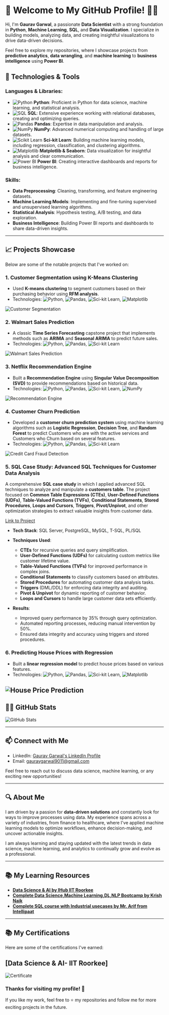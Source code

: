# 🚀 Welcome to My GitHub Profile! 👨‍💻

Hi, I'm **Gaurav Garwal**, a passionate **Data Scientist** with a strong foundation in **Python**, **Machine Learning**, **SQL**, and **Data Visualization**. I specialize in building models, analyzing data, and creating insightful visualizations to drive data-driven decisions.

Feel free to explore my repositories, where I showcase projects from **predictive analytics**, **data wrangling**, and **machine learning** to **business intelligence** using **Power BI**.

## 🔧 Technologies & Tools

### Languages & Libraries:
- ![Python](https://img.shields.io/badge/Python-3776AB?style=flat&logo=python&logoColor=white) **Python**: Proficient in Python for data science, machine learning, and statistical analysis.
- ![SQL](https://img.shields.io/badge/SQL-4479A1?style=flat&logo=sql&logoColor=white) **SQL**: Extensive experience working with relational databases, creating and optimizing queries.
- ![Pandas](https://img.shields.io/badge/Pandas-150458?style=flat&logo=pandas&logoColor=white) **Pandas**: Expertise in data manipulation and analysis.
- ![NumPy](https://img.shields.io/badge/NumPy-013243?style=flat&logo=numpy&logoColor=white) **NumPy**: Advanced numerical computing and handling of large datasets.
- ![Scikit Learn](https://img.shields.io/badge/Sci--kit%20Learn-F7931E?style=flat&logo=scikit-learn&logoColor=white) **Sci-kit Learn**: Building machine learning models, including regression, classification, and clustering algorithms.
- ![Matplotlib](https://img.shields.io/badge/Matplotlib-11557C?style=flat&logo=matplotlib&logoColor=white) **Matplotlib & Seaborn**: Data visualization for insightful analysis and clear communication.
- ![Power BI](https://img.shields.io/badge/Power%20BI-F2C811?style=flat&logo=power-bi&logoColor=black) **Power BI**: Creating interactive dashboards and reports for business intelligence.

### Skills:
- **Data Preprocessing**: Cleaning, transforming, and feature engineering datasets.
- **Machine Learning Models**: Implementing and fine-tuning supervised and unsupervised learning algorithms.
- **Statistical Analysis**: Hypothesis testing, A/B testing, and data exploration.
- **Business Intelligence**: Building Power BI reports and dashboards to share data-driven insights.

---

## 📈 Projects Showcase

Below are some of the notable projects that I've worked on:

### 1. **Customer Segmentation using K-Means Clustering**
- Used **K-means clustering** to segment customers based on their purchasing behavior using **RFM analysis**.
- Technologies: ![Python](https://img.shields.io/badge/Python-3776AB?style=flat&logo=python&logoColor=white), ![Pandas](https://img.shields.io/badge/Pandas-150458?style=flat&logo=pandas&logoColor=white), ![Sci-kit Learn](https://img.shields.io/badge/Sci--kit%20Learn-F7931E?style=flat&logo=scikit-learn&logoColor=white), ![Matplotlib](https://img.shields.io/badge/Matplotlib-11557C?style=flat&logo=matplotlib&logoColor=white)

![Customer Segmentation](https://github.com/gauravgarwal9011/k-means-clustering-customer-segmentation)

### 2. **Walmart Sales Prediction**
- A classic **Time Series Forecasting** capstone project that implements methods such as **ARIMA** and **Seasonal ARIMA** to predict future sales.
- Technologies: ![Python](https://img.shields.io/badge/Python-3776AB?style=flat&logo=python&logoColor=white), ![Pandas](https://img.shields.io/badge/Pandas-150458?style=flat&logo=pandas&logoColor=white), ![Sci-kit Learn](https://img.shields.io/badge/Sci--kit%20Learn-F7931E?style=flat&logo=scikit-learn&logoColor=white)

![Walmart Sales Prediction](https://github.com/gauravgarwal9011/Walmart-sales-time-series)

### 3. **Netflix Recommendation Engine**
- Built a **Recommendation Engine** using **Singular Value Decomposition (SVD)** to provide recommendations based on historical data.
- Technologies: ![Python](https://img.shields.io/badge/Python-3776AB?style=flat&logo=python&logoColor=white), ![Pandas](https://img.shields.io/badge/Pandas-150458?style=flat&logo=pandas&logoColor=white), ![Sci-kit Learn](https://img.shields.io/badge/Sci--kit%20Learn-F7931E?style=flat&logo=scikit-learn&logoColor=white), ![NumPy](https://img.shields.io/badge/NumPy-013243?style=flat&logo=numpy&logoColor=white)

![Recommendation Engine](https://github.com/gauravgarwal9011/Netflix-Recommendation-system)

### 4. **Customer Churn Prediction**
- Developed a **customer churn prediction system** using machine learning algorithms such as **Logistic Regression**, **Decision Tree**, and **Random Forest** to predict Customers who are with the active services and Customers who Churn based on several features.
- Technologies: ![Python](https://img.shields.io/badge/Python-3776AB?style=flat&logo=python&logoColor=white), ![Pandas](https://img.shields.io/badge/Pandas-150458?style=flat&logo=pandas&logoColor=white), ![Sci-kit Learn](https://img.shields.io/badge/Sci--kit%20Learn-F7931E?style=flat&logo=scikit-learn&logoColor=white)

![Credit Card Fraud Detection](https://github.com/gauravgarwal9011/Customer-Churn-Prediction)

### 5. **SQL Case Study: Advanced SQL Techniques for Customer Data Analysis**  
   A comprehensive **SQL case study** in which I applied advanced SQL techniques to analyze and manipulate a **customers table**. The project focused on **Common Table Expressions (CTEs)**, **User-Defined Functions (UDFs)**, **Table-Valued Functions (TVFs)**, **Conditional Statements**, **Stored Procedures**, **Loops and Cursors**, **Triggers**, **Pivot/Unpivot**, and other optimization strategies to extract valuable insights from customer data.

   [Link to Project](https://github.com/yourusername/SQL-Case-Study-Advanced-Techniques)

   - **Tech Stack**: SQL Server, PostgreSQL, MySQL, T-SQL, PL/SQL
   - **Techniques Used**:
     - **CTEs** for recursive queries and query simplification.
     - **User-Defined Functions (UDFs)** for calculating custom metrics like customer lifetime value.
     - **Table-Valued Functions (TVFs)** for improved performance in complex joins.
     - **Conditional Statements** to classify customers based on attributes.
     - **Stored Procedures** for automating customer data analysis tasks.
     - **Triggers** (DML/DDL) for enforcing data integrity and auditing.
     - **Pivot & Unpivot** for dynamic reporting of customer behavior.
     - **Loops and Cursors** to handle large customer data sets efficiently.
   
   - **Results**:
     - Improved query performance by 35% through query optimization.
     - Automated reporting processes, reducing manual intervention by 50%.
     - Ensured data integrity and accuracy using triggers and stored procedures.

### 6. **Predicting House Prices with Regression**
- Built a **linear regression model** to predict house prices based on various features.
- Technologies: ![Python](https://img.shields.io/badge/Python-3776AB?style=flat&logo=python&logoColor=white), ![Pandas](https://img.shields.io/badge/Pandas-150458?style=flat&logo=pandas&logoColor=white), ![Sci-kit Learn](https://img.shields.io/badge/Sci--kit%20Learn-F7931E?style=flat&logo=scikit-learn&logoColor=white), ![Matplotlib](https://img.shields.io/badge/Matplotlib-11557C?style=flat&logo=matplotlib&logoColor=white)

![House Price Prediction](https://via.placeholder.com/600x300.png?text=House+Price+Prediction)
---

## 🧑‍💻 GitHub Stats

![GitHub Stats](https://github-readme-stats.vercel.app/api?username=gauravgarwal9011&show_icons=true&hide_title=true&count_private=true&hide=prs&theme=radical)

---

## 📫 Connect with Me

- LinkedIn: [Gaurav Garwal's LinkedIn Profile](https://www.linkedin.com/in/gaurav-garwal-59113788)
- Email: [gauravgarwal9011@gmail.com](mailto:gauravgarwal9011@gmail.com)

Feel free to reach out to discuss data science, machine learning, or any exciting new opportunities!

---

## 🔍 About Me

I am driven by a passion for **data-driven solutions** and constantly look for ways to improve processes using data. My experience spans across a variety of industries, from finance to healthcare, where I've applied machine learning models to optimize workflows, enhance decision-making, and uncover actionable insights.

I am always learning and staying updated with the latest trends in data science, machine learning, and analytics to continually grow and evolve as a professional.

---

## 📚 My Learning Resources

- **[Data Science & AI by IHub IIT Roorkee](https://intellipaat.com/epgc-data-science-ai-ihubds-iit-roorkee/)**
- **[Complete Data Science,Machine Learning,DL,NLP Bootcamp by Krish Naik](https://www.udemy.com/course/complete-machine-learning-nlp-bootcamp-mlops-deployment/?couponCode=24T5MT071025)**
- **[Complete SQL course with Industrial usecases by Mr. Arif from Intellipaat](https://www.youtube.com/watch?v=R2fQ5-PMju0&t=33381s)**

---
## 📚 My Certifications

Here are some of the certifications I've earned:

## [Data Science & AI- IIT Roorkee]
![Certificate](https://github.com/gauravgarwal9011/Certifications/blob/main/IIT%20Roorkie%20DS%20and%20AI%20Certificate.jpg)


### Thanks for visiting my profile! 👋

If you like my work, feel free to ⭐️ my repositories and follow me for more exciting projects in the future.

